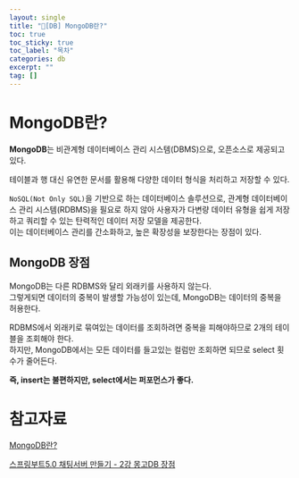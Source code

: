 ```yaml
---
layout: single
title: "📘[DB] MongoDB란?"
toc: true
toc_sticky: true
toc_label: "목차"
categories: db
excerpt: ""
tag: []
---
```


# MongoDB란?
**MongoDB**는 비관계형 데이터베이스 관리 시스템(DBMS)으로, 오픈소스로 제공되고 있다.  

테이블과 행 대신 유연한 문서를 활용해 다양한 데이터 형식을 처리하고 저장할 수 있다.  

`NoSQL(Not Only SQL)`을 기반으로 하는 데이터베이스 솔루션으로, 관계형 데이터베이스 관리 시스템(RDBMS)을 필요로 하지 않아 사용자가 다변량 데이터 유형을 쉽게 저장하고 쿼리할 수 있는 탄력적인 데이터 저장 모델을 제공한다.  
이는 데이터베이스 관리를 간소화하고, 높은 확장성을 보장한다는 장점이 있다.  

## MongoDB 장점
MongoDB는 다른 RDBMS와 달리 외래키를 사용하지 않는다.  
그렇게되면 데이터의 중복이 발생할 가능성이 있는데, MongoDB는 데이터의 중복을 허용한다.  

RDBMS에서 외래키로 묶여있는 데이터를 조회하려면 중복을 피해야하므로 2개의 테이블을 조회해야 한다.  
하지만, MongoDB에서는 모든 데이터를 들고있는 컬럼만 조회하면 되므로 select 횟수가 줄어든다.  

**즉, insert는 불편하지만, select에서는 퍼포먼스가 좋다.**  


# 참고자료
[MongoDB란?](https://www.ibm.com/kr-ko/topics/mongodb)  

[스프링부트5.0 채팅서버 만들기 - 2강 몽고DB 장점](https://www.youtube.com/watch?v=zGpTD6FZ2HU)